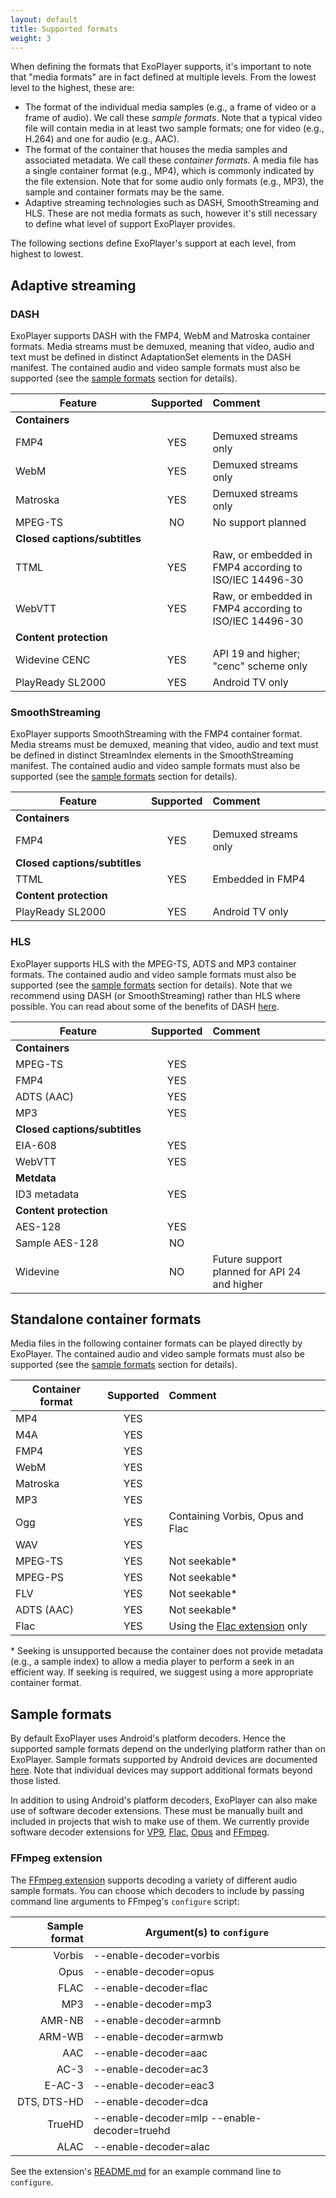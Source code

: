 ```yaml
---
layout: default
title: Supported formats
weight: 3
---
```


When defining the formats that ExoPlayer supports, it's important to note that
"media formats" are in fact defined at multiple levels. From the lowest level to
the highest, these are:

* The format of the individual media samples (e.g., a frame of video or a frame
  of audio). We call these *sample formats*. Note that a typical video file will
  contain media in at least two sample formats; one for video (e.g., H.264) and
  one for audio (e.g., AAC).
* The format of the container that houses the media samples and associated
  metadata. We call these *container formats*. A media file has a single
  container format (e.g., MP4), which is commonly indicated by the file
  extension. Note that for some audio only formats (e.g., MP3), the sample and
  container formats may be the same.
* Adaptive streaming technologies such as DASH, SmoothStreaming and HLS. These
  are not media formats as such, however it's still necessary to define what
  level of support ExoPlayer provides.

The following sections define ExoPlayer's support at each level, from highest to
lowest.

## Adaptive streaming ##

### DASH ###

ExoPlayer supports DASH with the FMP4, WebM and Matroska container formats.
Media streams must be demuxed, meaning that video, audio and text must be
defined in distinct AdaptationSet elements in the DASH manifest. The contained
audio and video sample formats must also be supported (see the
[sample formats](#sample-formats) section for details).

| Feature | Supported    | Comment              |
|---------|:------------:|:---------------------|
| **Containers** |||
| FMP4 | YES| Demuxed streams only |
| WebM | YES | Demuxed streams only |
| Matroska | YES | Demuxed streams only |
| MPEG-TS | NO | No support planned |
| **Closed&nbsp;captions/subtitles** |||
| TTML | YES | Raw, or embedded in FMP4 according to ISO/IEC 14496-30 |
| WebVTT | YES | Raw, or embedded in FMP4 according to ISO/IEC 14496-30 |
| **Content protection** |||
| Widevine CENC | YES | API 19 and higher; "cenc" scheme only |
| PlayReady SL2000 | YES | Android TV only |

### SmoothStreaming ###

ExoPlayer supports SmoothStreaming with the FMP4 container format. Media streams
must be demuxed, meaning that video, audio and text must be defined in distinct
StreamIndex elements in the SmoothStreaming manifest. The contained audio and
video sample formats must also be supported (see the
[sample formats](#sample-formats) section for details).

| Feature | Supported    | Comment              |
|---------|:------------:|:---------------------|
| **Containers** |||
| FMP4 | YES | Demuxed streams only |
| **Closed&nbsp;captions/subtitles** |||
| TTML | YES | Embedded in FMP4 |
| **Content protection** |||
| PlayReady SL2000 | YES | Android TV only |

### HLS ###

ExoPlayer supports HLS with the MPEG-TS, ADTS and MP3 container formats. The
contained audio and video sample formats must also be supported (see the
[sample formats](#sample-formats) section for details). Note that we recommend
using DASH (or SmoothStreaming) rather than HLS where possible. You can read
about some of the benefits of DASH
[here](https://medium.com/google-exoplayer/test-8b62d50362ef#.dlz6npay4).

| Feature | Supported    | Comment              |
|---------|:------------:|:---------------------|
| **Containers** |||
| MPEG-TS | YES ||
| FMP4 | YES ||
| ADTS (AAC) | YES ||
| MP3 | YES ||
| **Closed&nbsp;captions/subtitles** |||
| EIA-608 | YES ||
| WebVTT | YES ||
| **Metdata** |||
| ID3 metadata | YES ||
| **Content protection** |||
| AES-128 | YES ||
| Sample AES-128 | NO ||
| Widevine | NO | Future support planned for API 24 and higher |

## Standalone container formats ##

Media files in the following container formats can be played directly by
ExoPlayer. The contained audio and video sample formats must also be supported
(see the [sample formats](#sample-formats) section for details).

| Container format | Supported    | Comment              |
|------------------|:------------:|:---------------------|
| MP4 | YES ||
| M4A | YES ||
| FMP4 | YES ||
| WebM| YES ||
| Matroska| YES ||
| MP3 | YES ||
| Ogg | YES | Containing Vorbis, Opus and Flac |
| WAV | YES ||
| MPEG-TS | YES | Not seekable* |
| MPEG-PS | YES | Not seekable* |
| FLV | YES | Not seekable* |
| ADTS (AAC) | YES | Not seekable* |
| Flac | YES | Using the [Flac extension][] only |

\* Seeking is unsupported because the container does not provide metadata (e.g.,
a sample index) to allow a media player to perform a seek in an efficient way.
If seeking is required, we suggest using a more appropriate container format.

## Sample formats ##

By default ExoPlayer uses Android's platform decoders. Hence the supported
sample formats depend on the underlying platform rather than on ExoPlayer.
Sample formats supported by Android devices are documented
[here](https://developer.android.com/guide/appendix/media-formats.html#core).
Note that individual devices may support additional formats beyond those listed.

In addition to using Android's platform decoders, ExoPlayer can also make use of
software decoder extensions. These must be manually built and included in
projects that wish to make use of them. We currently provide software decoder
extensions for
[VP9](https://github.com/google/ExoPlayer/tree/release-v2/extensions/vp9),
[Flac](https://github.com/google/ExoPlayer/tree/release-v2/extensions/flac),
[Opus](https://github.com/google/ExoPlayer/tree/release-v2/extensions/opus) and
[FFmpeg](https://github.com/google/ExoPlayer/tree/release-v2/extensions/ffmpeg).

### FFmpeg extension ###

The [FFmpeg extension][] supports decoding a variety of different audio sample
formats. You can choose which decoders to include by passing command line
arguments to FFmpeg's `configure` script:

| Sample format  | Argument(s) to `configure` |
|---------------:|----------------------------|
| Vorbis         | --enable-decoder=vorbis |
| Opus           | --enable-decoder=opus |
| FLAC           | --enable-decoder=flac |
| MP3            | --enable-decoder=mp3 |
| AMR-NB         | --enable-decoder=armnb |
| ARM-WB         | --enable-decoder=armwb |
| AAC            | --enable-decoder=aac |
| AC-3           | --enable-decoder=ac3 |
| E-AC-3         | --enable-decoder=eac3 |
| DTS, DTS-HD    | --enable-decoder=dca |
| TrueHD         | --enable-decoder=mlp --enable-decoder=truehd |
| ALAC           | --enable-decoder=alac |

See the extension's
[README.md](https://github.com/google/ExoPlayer/tree/release-v2/extensions/ffmpeg/README.md)
for an example command line to `configure`.

[Flac extension]: https://github.com/google/ExoPlayer/tree/release-v2/extensions/flac
[FFmpeg extension]: https://github.com/google/ExoPlayer/tree/release-v2/extensions/ffmpeg
